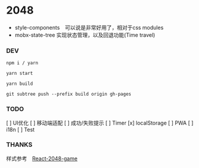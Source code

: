 # 2048

+ style-components　可以说是非常好用了，相对于css modules
+ mobx-state-tree 实现状态管理，以及回退功能(Time travel)


### DEV

```
npm i / yarn

yarn start

yarn build

git subtree push --prefix build origin gh-pages
```

### TODO

[ ] UI优化
[ ] 移动端适配
[ ] 成功/失败提示
[ ] Timer
[x] localStorage
[ ] PWA
[ ] i18n
[ ] Test

### THANKS

样式参考　[React-2048-game](https://github.com/devrsi0n/React-2048-game)